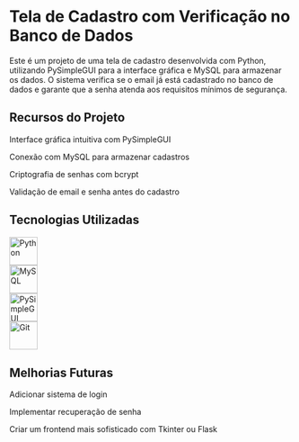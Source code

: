 <h1> Tela de Cadastro com Verificação no Banco de Dados</h1>


Este é um projeto de uma tela de cadastro desenvolvida com Python, utilizando PySimpleGUI para a interface gráfica e MySQL para armazenar os dados. O sistema verifica se o email já está cadastrado no banco de dados e garante que a senha atenda aos requisitos mínimos de segurança.

<h2> Recursos do Projeto </h2>  

Interface gráfica intuitiva com PySimpleGUI

Conexão com MySQL para armazenar cadastros

Criptografia de senhas com bcrypt

Validação de email e senha antes do cadastro



<h2>Tecnologias Utilizadas</h2>
<p align="left">
  <img src="https://cdn.jsdelivr.net/gh/devicons/devicon/icons/python/python-original.svg" alt="Python" width="50"/> <br>
  <img src="https://cdn.jsdelivr.net/gh/devicons/devicon/icons/mysql/mysql-original.svg" alt="MySQL" width="50"/> <br>
  <img src="https://cdn.jsdelivr.net/gh/devicons/devicon/icons/pyside/pyside-original.svg" alt="PySimpleGUI" width="50"/> <br>
  <img src="https://cdn.jsdelivr.net/gh/devicons/devicon/icons/git/git-original.svg" alt="Git" width="50"/>
</p>


<h2>Melhorias Futuras</h2>  

Adicionar sistema de login

Implementar recuperação de senha

Criar um frontend mais sofisticado com Tkinter ou Flask
